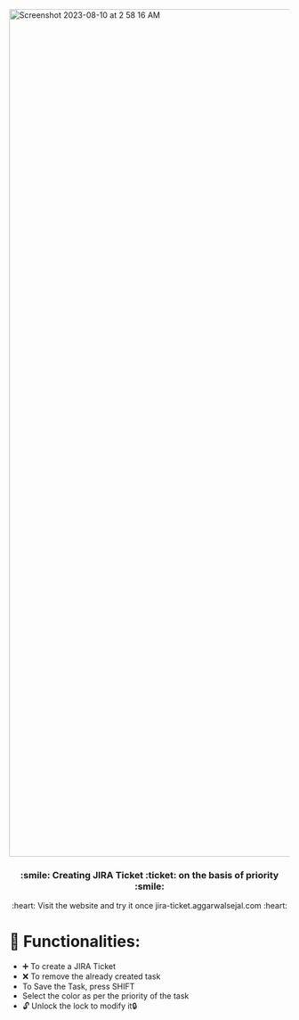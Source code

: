 <img width="1521" alt="Screenshot 2023-08-10 at 2 58 16 AM" src="https://github.com/aggarwalsejal/Jira-Ticket-Clone/assets/56756275/8392d2d8-e1eb-46e4-9ffb-a445717cfbc6">

<h3 align=center > :smile: Creating JIRA Ticket :ticket: on the basis of priority :smile: </h3>
<p align=center>:heart: Visit the website and try it once jira-ticket.aggarwalsejal.com :heart:</p>

# :speech_balloon: Functionalities:
 * :heavy_plus_sign: To create a JIRA Ticket
 * :x: To remove the already created task
 * To Save the Task, press SHIFT
 * Select the color as per the priority of the task
 * :unlock: Unlock the lock to modify it:lock: 
